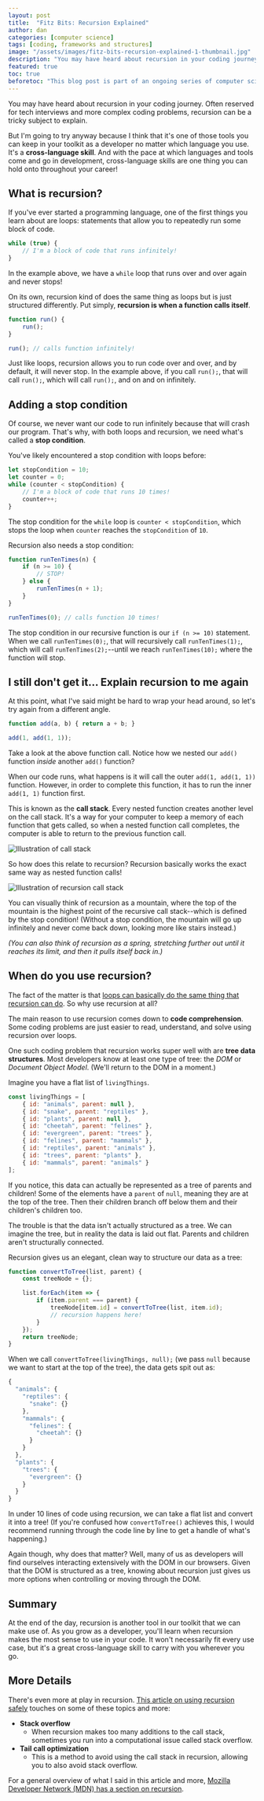 ```yaml
---
layout: post
title:  "Fitz Bits: Recursion Explained"
author: dan
categories: [computer science]
tags: [coding, frameworks and structures]
image: "/assets/images/fitz-bits-recursion-explained-1-thumbnail.jpg"
description: "You may have heard about recursion in your coding journey. Often reserved for tech interviews and more complex coding problems, recursion can be a tricky subject to explain. But I'm going to try anyway because I think that it's one of those tools you can keep in your toolkit as a developer no matter which language you use."
featured: true
toc: true
beforetoc: "This blog post is part of an ongoing series of computer science topics called Fitz Bits. Fitz Bits aims to explain high-level computer science concepts in simple, plain words."
---
```


You may have heard about recursion in your coding journey. Often reserved for tech interviews and more complex coding problems, recursion can be a tricky subject to explain.

But I'm going to try anyway because I think that it's one of those tools you can keep in your toolkit as a developer no matter which language you use. It's a **cross-language skill**. And with the pace at which languages and tools come and go in development, cross-language skills are one thing you can hold onto throughout your career!

## What is recursion?

If you've ever started a programming language, one of the first things you learn about are loops: statements that allow you to repeatedly run some block of code.

```js
while (true) {
    // I'm a block of code that runs infinitely!
}
```
In the example above, we have a `while` loop that runs over and over again and never stops!

On its own, recursion kind of does the same thing as loops but is just structured differently. Put simply, **recursion is when a function calls itself**.

```js
function run() {
    run();
}

run(); // calls function infinitely!
```

Just like loops, recursion allows you to run code over and over, and by default, it will never stop. In the example above, if you call `run();`, that will call `run();`, which will call `run();`, and on and on infinitely.

## Adding a stop condition

Of course, we never want our code to run infinitely because that will crash our program. That's why, with both loops and recursion, we need what's called a **stop condition**.

You've likely encountered a stop condition with loops before:

```js
let stopCondition = 10;
let counter = 0;
while (counter < stopCondition) {
    // I'm a block of code that runs 10 times!
    counter++;
}
```

The stop condition for the `while` loop is `counter < stopCondition`, which stops the loop when `counter` reaches the `stopCondition` of `10`.

Recursion also needs a stop condition:

```js
function runTenTimes(n) {
    if (n >= 10) {
        // STOP!
    } else {
        runTenTimes(n + 1);
    }
}

runTenTimes(0); // calls function 10 times!
```

The stop condition in our recursive function is our `if (n >= 10)` statement. When we call `runTenTimes(0);`, that will recursively call `runTenTimes(1);`, which will call `runTenTimes(2);`--until we reach `runTenTimes(10);` where the function will stop.

## I still don't get it... Explain recursion to me again

At this point, what I've said might be hard to wrap your head around, so let's try again from a different angle.

```js
function add(a, b) { return a + b; }

add(1, add(1, 1));
```

Take a look at the above function call. Notice how we nested our `add()` function *inside* another `add()` function?

When our code runs, what happens is it will call the outer `add(1, add(1, 1))` function. However, in order to complete this function, it has to run the inner `add(1, 1)` function first.

This is known as the **call stack**. Every nested function creates another level on the call stack. It's a way for your computer to keep a memory of each function that gets called, so when a nested function call completes, the computer is able to return to the previous function call.

![Illustration of call stack](/assets/images/fitz-bits-recursion-explained-2-call-stack.png)

So how does this relate to recursion? Recursion basically works the exact same way as nested function calls!

![Illustration of recursion call stack](/assets/images/fitz-bits-recursion-explained-3-recursion-call-stack.png)

You can visually think of recursion as a mountain, where the top of the mountain is the highest point of the recursive call stack--which is defined by the stop condition! (Without a stop condition, the mountain will go up infinitely and never come back down, looking more like stairs instead.)

*(You can also think of recursion as a spring, stretching further out until it reaches its limit, and then it pulls itself back in.)*

## When do you use recursion?

The fact of the matter is that [loops can basically do the same thing that recursion can do](https://stackoverflow.com/questions/931762/can-every-recursion-be-converted-into-iteration). So why use recursion at all?

The main reason to use recursion comes down to **code comprehension**. Some coding problems are just easier to read, understand, and solve using recursion over loops.

One such coding problem that recursion works super well with are **tree data structures**. Most developers know at least one type of tree: the *DOM* or *Document Object Model*. (We'll return to the DOM in a moment.)

Imagine you have a flat list of `livingThings`.

```js
const livingThings = [
    { id: "animals", parent: null },
    { id: "snake", parent: "reptiles" },
    { id: "plants", parent: null },
    { id: "cheetah", parent: "felines" },
    { id: "evergreen", parent: "trees" },
    { id: "felines", parent: "mammals" },
    { id: "reptiles", parent: "animals" },
    { id: "trees", parent: "plants" },
    { id: "mammals", parent: "animals" }
];
```

If you notice, this data can actually be represented as a tree of parents and children! Some of the elements have a `parent` of `null`, meaning they are at the top of the tree. Then their children branch off below them and their children's children too.

The trouble is that the data isn't actually structured as a tree.  We can imagine the tree, but in reality the data is laid out flat. Parents and children aren't structurally connected.

Recursion gives us an elegant, clean way to structure our data as a tree:

```js
function convertToTree(list, parent) {
    const treeNode = {};

    list.forEach(item => {
        if (item.parent === parent) {
            treeNode[item.id] = convertToTree(list, item.id);
            // recursion happens here!
        }
    });
    return treeNode;
}
```

When we call `convertToTree(livingThings, null);` (we pass `null` because we want to start at the top of the tree), the data gets spit out as:

```js
{
  "animals": {
    "reptiles": {
      "snake": {}
    },
    "mammals": {
      "felines": {
        "cheetah": {}
      }
    }
  },
  "plants": {
    "trees": {
      "evergreen": {}
    }
  }
}
```

In under 10 lines of code using recursion, we can take a flat list and convert it into a tree! (If you're confused how `convertToTree()` achieves this, I would recommend running through the code line by line to get a handle of what's happening.)

Again though, why does that matter? Well, many of us as developers will find ourselves interacting extensively with the DOM in our browsers. Given that the DOM is structured as a tree, knowing about recursion just gives us more options when controlling or moving through the DOM.

## Summary

At the end of the day, recursion is another tool in our toolkit that we can make use of. As you grow as a developer, you'll learn when recursion makes the most sense to use in your code. It won't necessarily fit every use case, but it's a great cross-language skill to carry with you wherever you go.

## More Details

There's even more at play in recursion. [This article on using recursion safely](https://dev.to/pichardoj/do-you-even-recurse-and-if-you-do-do-you-do-it-safely-4mef) touches on some of these topics and more:
* **Stack overflow**
    * When recursion makes too many additions to the call stack, sometimes you run into a computational issue called stack overflow.
* **Tail call optimization**
    * This is a method to avoid using the call stack in recursion, allowing you to also avoid stack overflow.

For a general overview of what I said in this article and more, [Mozilla Developer Network (MDN) has a section on recursion](https://developer.mozilla.org/en-US/docs/Web/JavaScript/Guide/Functions#Recursion).